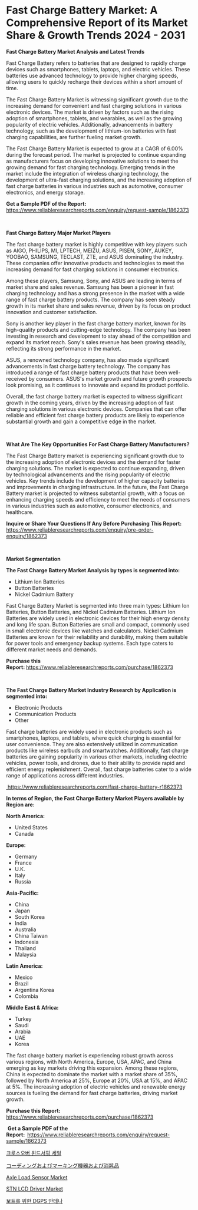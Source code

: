 <p><h1>Fast Charge Battery Market: A Comprehensive Report of its Market Share & Growth Trends 2024 - 2031</h1></p><p><strong>Fast Charge Battery Market Analysis and Latest Trends</strong></p>
<p><p>Fast Charge Battery refers to batteries that are designed to rapidly charge devices such as smartphones, tablets, laptops, and electric vehicles. These batteries use advanced technology to provide higher charging speeds, allowing users to quickly recharge their devices within a short amount of time.</p><p>The Fast Charge Battery Market is witnessing significant growth due to the increasing demand for convenient and fast charging solutions in various electronic devices. The market is driven by factors such as the rising adoption of smartphones, tablets, and wearables, as well as the growing popularity of electric vehicles. Additionally, advancements in battery technology, such as the development of lithium-ion batteries with fast charging capabilities, are further fueling market growth.</p><p>The Fast Charge Battery Market is expected to grow at a CAGR of 6.00% during the forecast period. The market is projected to continue expanding as manufacturers focus on developing innovative solutions to meet the growing demand for fast charging technology. Emerging trends in the market include the integration of wireless charging technology, the development of ultra-fast charging solutions, and the increasing adoption of fast charge batteries in various industries such as automotive, consumer electronics, and energy storage.</p></p>
<p><strong>Get a Sample PDF of the Report:&nbsp;</strong> <a href="https://www.reliableresearchreports.com/enquiry/request-sample/1862373">https://www.reliableresearchreports.com/enquiry/request-sample/1862373</a></p>
<p>&nbsp;</p>
<p><strong>Fast Charge Battery Major Market Players</strong></p>
<p><p>The fast charge battery market is highly competitive with key players such as AIGO, PHILIPS, MI, LPTECH, MEIZU, ASUS, PISEN, SONY, AUKEY, YOOBAO, SAMSUNG, TECLAST, ZTE, and ASUS dominating the industry. These companies offer innovative products and technologies to meet the increasing demand for fast charging solutions in consumer electronics.</p><p>Among these players, Samsung, Sony, and ASUS are leading in terms of market share and sales revenue. Samsung has been a pioneer in fast charging technology and has a strong presence in the market with a wide range of fast charge battery products. The company has seen steady growth in its market share and sales revenue, driven by its focus on product innovation and customer satisfaction.</p><p>Sony is another key player in the fast charge battery market, known for its high-quality products and cutting-edge technology. The company has been investing in research and development to stay ahead of the competition and expand its market reach. Sony's sales revenue has been growing steadily, reflecting its strong performance in the market.</p><p>ASUS, a renowned technology company, has also made significant advancements in fast charge battery technology. The company has introduced a range of fast charge battery products that have been well-received by consumers. ASUS's market growth and future growth prospects look promising, as it continues to innovate and expand its product portfolio.</p><p>Overall, the fast charge battery market is expected to witness significant growth in the coming years, driven by the increasing adoption of fast charging solutions in various electronic devices. Companies that can offer reliable and efficient fast charge battery products are likely to experience substantial growth and gain a competitive edge in the market.</p></p>
<p>&nbsp;</p>
<p><strong>What Are The Key Opportunities For Fast Charge Battery Manufacturers?</strong></p>
<p><p>The Fast Charge Battery market is experiencing significant growth due to the increasing adoption of electronic devices and the demand for faster charging solutions. The market is expected to continue expanding, driven by technological advancements and the rising popularity of electric vehicles. Key trends include the development of higher capacity batteries and improvements in charging infrastructure. In the future, the Fast Charge Battery market is projected to witness substantial growth, with a focus on enhancing charging speeds and efficiency to meet the needs of consumers in various industries such as automotive, consumer electronics, and healthcare.</p></p>
<p><strong>Inquire or Share Your Questions If Any Before Purchasing This Report:</strong> <a href="https://www.reliableresearchreports.com/enquiry/pre-order-enquiry/1862373">https://www.reliableresearchreports.com/enquiry/pre-order-enquiry/1862373</a></p>
<p>&nbsp;</p>
<p><strong>Market Segmentation</strong></p>
<p><strong>The Fast Charge Battery Market Analysis by types is segmented into:</strong></p>
<p><ul><li>Lithium Ion Batteries</li><li>Button Batteries</li><li>Nickel Cadmium Battery</li></ul></p>
<p><p>Fast Charge Battery Market is segmented into three main types: Lithium Ion Batteries, Button Batteries, and Nickel Cadmium Batteries. Lithium Ion Batteries are widely used in electronic devices for their high energy density and long life span. Button Batteries are small and compact, commonly used in small electronic devices like watches and calculators. Nickel Cadmium Batteries are known for their reliability and durability, making them suitable for power tools and emergency backup systems. Each type caters to different market needs and demands.</p></p>
<p><strong>Purchase this Report:&nbsp;</strong><a href="https://www.reliableresearchreports.com/purchase/1862373">https://www.reliableresearchreports.com/purchase/1862373</a></p>
<p>&nbsp;</p>
<p><strong>The Fast Charge Battery Market Industry Research by Application is segmented into:</strong></p>
<p><ul><li>Electronic Products</li><li>Communication Products</li><li>Other</li></ul></p>
<p><p>Fast charge batteries are widely used in electronic products such as smartphones, laptops, and tablets, where quick charging is essential for user convenience. They are also extensively utilized in communication products like wireless earbuds and smartwatches. Additionally, fast charge batteries are gaining popularity in various other markets, including electric vehicles, power tools, and drones, due to their ability to provide rapid and efficient energy replenishment. Overall, fast charge batteries cater to a wide range of applications across different industries.</p></p>
<p><a href="https://www.reliableresearchreports.com/fast-charge-battery-r1862373">&nbsp;https://www.reliableresearchreports.com/fast-charge-battery-r1862373</a></p>
<p><strong>In terms of Region, the Fast Charge Battery Market Players available by Region are:</strong></p>
<p>
    <p> <strong> North America: </strong>
        <ul>
            <li>United States</li>
            <li>Canada</li>
        </ul>
        </p> 
    <p> <strong> Europe: </strong>
        <ul>
            <li>Germany</li>
            <li>France</li>
            <li>U.K.</li>
            <li>Italy</li>
            <li>Russia</li>
        </ul>
        </p> 
    <p> <strong> Asia-Pacific: </strong>
        <ul>
            <li>China</li>
            <li>Japan</li>
            <li>South Korea</li>
            <li>India</li>
            <li>Australia</li>
            <li>China Taiwan</li>
            <li>Indonesia</li>
            <li>Thailand</li>
            <li>Malaysia</li>
        </ul>
        </p> 
    <p> <strong> Latin America: </strong>
        <ul>
            <li>Mexico</li>
            <li>Brazil</li>
            <li>Argentina Korea</li>
            <li>Colombia</li>
        </ul>
        </p> 
    <p> <strong> Middle East & Africa: </strong>
        <ul>
            <li>Turkey</li>
            <li>Saudi</li>
            <li>Arabia</li>
            <li>UAE</li>
            <li>Korea</li>
        </ul>
    </p>
    </p>
<p><p>The fast charge battery market is experiencing robust growth across various regions, with North America, Europe, USA, APAC, and China emerging as key markets driving this expansion. Among these regions, China is expected to dominate the market with a market share of 35%, followed by North America at 25%, Europe at 20%, USA at 15%, and APAC at 5%. The increasing adoption of electric vehicles and renewable energy sources is fueling the demand for fast charge batteries, driving market growth.</p></p>
<p><strong>Purchase this Report: </strong><a href="https://www.reliableresearchreports.com/purchase/1862373">https://www.reliableresearchreports.com/purchase/1862373</a></p>
<p>&nbsp;<strong>Get a Sample PDF of the Report:&nbsp;&nbsp;</strong><a href="https://www.reliableresearchreports.com/enquiry/request-sample/1862373">https://www.reliableresearchreports.com/enquiry/request-sample/1862373</a></p>
<p><strong></strong></p>
<p><p><a href="https://github.com/shade463/Market-Research-Report-List-1/blob/main/7876871158891.md">크로스오버 윈드서핑 세일</a></p><p><a href="https://github.com/KenyonJohns/Market-Research-Report-List-1/blob/main/5303289149185.md">コーディングおよびマーキング機器および消耗品</a></p><p><a href="https://github.com/jodemen/Market-Research-Report-List-3/blob/main/axle-load-sensor-market.md">Axle Load Sensor Market</a></p><p><a href="https://github.com/RyleeBauch2023/Market-Research-Report-List-1/blob/main/stn-lcd-driver-market.md">STN LCD Driver Market</a></p><p><a href="https://github.com/DavidRobb19/Market-Research-Report-List-1/blob/main/6494081158892.md">보트를 위한 DGPS 안테나</a></p></p>